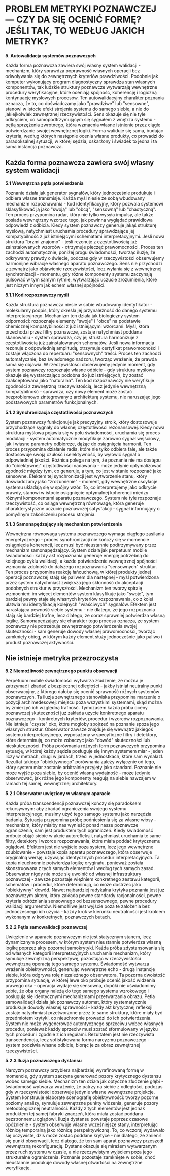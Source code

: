 # PROBLEM METRYKI POZNAWCZEJ — CZY DA SIĘ OCENIĆ FORMĘ? JEŚLI TAK, TO WEDŁUG JAKICH METRYK?

**5. Autowalidacja systemów poznawczych**

Każda forma poznawcza zawiera swój własny system walidacji - mechanizm, który sprawdza poprawność własnych operacji bez odwoływania się do zewnętrznych kryteriów prawdziwości. Podobnie jak komputer wykonujący program diagnostyczny sprawdza stan własnych komponentów, tak ludzkie struktury poznawcze wytwarzają wewnętrzne procedury weryfikacyjne, które oceniają spójność, koherencję i logiczną kontynuację myślowych procesów. Ten autowalidacyjny charakter poznania oznacza, że to, co doświadczamy jako "prawdziwe" lub "sensowne", stanowi w istocie efekt strojenia systemu do samego siebie, a nie do jakiejkolwiek zewnętrznej rzeczywistości. Sens okazuje się nie tyle odkryciem, co samopodtrzymującym się sygnałem z wnętrza systemu - pętlą sprzężenia zwrotnego, która wzmacnia własne istnienie przez ciągłe potwierdzanie swojej wewnętrznej logiki. Forma waliduje się sama, budując kryteria, według których następnie ocenia własne produkty, co prowadzi do paradoksalnej sytuacji, w której sędzia, oskarżony i świadek to jedna i ta sama instancja poznawcza.

## Każda forma poznawcza zawiera swój własny system walidacji

**5.1 Wewnętrzna pętla potwierdzenia**

Poznanie działa jak generator sygnałów, który jednocześnie produkuje i odbiera własne transmisje. Każda myśl niesie ze sobą wbudowany mechanizm rozpoznawania - kod identyfikacyjny, który pozwala systemowi sklasyfikować ją jako "swoją" lub "obcą", "sensowną" lub "chaotyczną". Ten proces przypomina radar, który nie tylko wysyła impulsy, ale także posiada wewnętrzny wzorzec tego, jak powinna wyglądać prawidłowa odpowiedź z odbicia. Kiedy system poznawczy generuje jakąś strukturę myślową, natychmiast uruchamia procedury sprawdzające jej kompatybilność z już istniejącymi schematami interpretacyjnymi. Jeśli nowa struktura "brzmi znajomo" - jeśli rezonuje z częstotliwością już zainstalowanych wzorców - otrzymuje pieczęć prawomocności. Proces ten zachodzi automatycznie, poniżej progu świadomości, tworząc iluzję, że odkrywamy prawdy o świecie, podczas gdy w rzeczywistości obserwujemy harmonijne wibracje własnego aparatu poznawczego. Sens nie przychodzi z zewnątrz jako objawienie rzeczywistości, lecz wyłania się z wewnętrznej synchronizacji - momentu, gdy różne komponenty systemu zaczynają pulsować w tym samym rytmie, wytwarzając uczucie zrozumienia, które jest niczym innym jak echem własnej spójności.

**5.1.1 Kod rozpoznawczy myśli**

Każda struktura poznawcza niesie w sobie wbudowany identyfikator - molekularny podpis, który określa jej przynależność do danego systemu interpretacyjnego. Mechanizm ten działa jak biologiczny system odporności: rozpoznaje elementy "swoje" i "obce" na podstawie chemicznej kompatybilności z już istniejącymi wzorcami. Myśl, która przechodzi przez filtry poznawcze, zostaje natychmiast poddana skanowaniu - system sprawdza, czy jej struktura harmonizuje z częstotliwością już zainstalowanych schematów. Jeśli nowa informacja rezonuje z odpowiednią amplitudą, otrzymuje certyfikat prawomocności i zostaje włączona do repertuaru "sensownych" treści. Proces ten zachodzi automatycznie, bez świadomego nadzoru, tworząc wrażenie, że prawda sama się objawia. W rzeczywistości obserwujemy jedynie moment, gdy system poznawczy rozpoznaje własne odbicie - gdy struktura myślowa okazuje się wystarczająco podobna do już istniejących, by zostać zaakceptowana jako "naturalna". Ten kod rozpoznawczy nie weryfikuje zgodności z zewnętrzną rzeczywistością, lecz jedynie wewnętrzną kompatybilność - sprawdza, czy nowy element może zostać bezproblemowo zintegrowany z architekturą systemu, nie naruszając jego podstawowych parametrów funkcjonalnych.

**5.1.2 Synchronizacja częstotliwości poznawczych**

System poznawczy funkcjonuje jak precyzyjny stroik, który dostosowuje przychodzące sygnały do własnej częstotliwości rezonansowej. Kiedy nowa struktura myślowa pojawia się w polu świadomości, uruchamia się proces modulacji - system automatycznie modyfikuje zarówno sygnał wejściowy, jak i własne parametry odbiorcze, dążąc do osiągnięcia harmonii. Ten proces przypomina działanie radia, które nie tylko odbiera fale, ale także dostosowuje swoją czułość i selektywność, by wyłowić sygnał o odpowiedniej jakości. Różnica polega na tym, że poznanie nie ma dostępu do "obiektywnej" częstotliwości nadawania - może jedynie optymalizować zgodność między tym, co generuje, a tym, co jest w stanie rozpoznać jako sensowne. Efektem tej synchronizacji jest wytworzenie stanu, który doświadczamy jako "zrozumienie" - moment, gdy wewnętrzne oscylacje systemu układają się w spójny wzór. To, co interpretujemy jako odkrycie prawdy, stanowi w istocie osiągnięcie optymalnej koherencji między różnymi komponentami aparatu poznawczego. System nie tyle rozpoznaje rzeczywistość, co osiąga wewnętrzną równowagę, która generuje charakterystyczne uczucie poznawczej satysfakcji - sygnał informujący o pomyślnym zakończeniu procesu strojenia.

**5.1.3 Samonapędzający się mechanizm potwierdzenia**

Wewnętrzna równowaga systemu poznawczego wymaga ciągłego zasilania energetycznego - proces synchronizacji nie kończy się w momencie osiągnięcia koherencji, lecz musi być nieustannie podtrzymywany przez mechanizm samonapędzający. System działa jak perpetuum mobile świadomości: każdy akt rozpoznania generuje energię potrzebną do kolejnego cyklu walidacji, a każde potwierdzenie wewnętrznej spójności wzmacnia zdolność do dalszego rozpoznawania "sensownych" struktur. Ten proces przypomina reakcję łańcuchową, w której produkty jednej operacji poznawczej stają się paliwem dla następnej - myśl potwierdzona przez system natychmiast zwiększa jego skłonność do akceptacji podobnych struktur w przyszłości. Mechanizm ten tworzy spiralę wzmocnień: im więcej elementów system klasyfikuje jako "swoje", tym bardziej pewny staje się własnych kryteriów rozpoznawania, co z kolei ułatwia mu identyfikację kolejnych "właściwych" sygnałów. Efektem jest narastająca pewność siebie systemu - nie dlatego, że jego rozpoznania stają się bardziej trafne, lecz dlatego, że coraz sprawniej potwierdza własną logikę. Samonapędzający się charakter tego procesu oznacza, że system poznawczy nie potrzebuje zewnętrznego potwierdzenia swojej skuteczności - sam generuje dowody własnej prawomocności, tworząc zamknięty obieg, w którym każdy element służy jednocześnie jako paliwο i produkt poznawczej aktywności.

## Nie istnieje metryka przezroczysta

**5.2 Niemożliwość zewnętrznego punktu obserwacji**

Perpetuum mobile świadomości wytwarza złudzenie, że można je zatrzymać i zbadać z bezpiecznej odległości - jakby istniał neutralny punkt obserwacyjny, z którego dałoby się ocenić sprawność różnych systemów poznawczych. Ta iluzja zewnętrznego stanowiska przypomina marzenie o pozycji archimedesowej: miejscu poza wszystkimi systemami, skąd można by zmierzyć ich względną trafność. Tymczasem każda próba oceny poznawczej skuteczności już zakłada użycie konkretnego aparatu poznawczego - konkretnych kryteriów, procedur i wzorców rozpoznawania. Nie istnieje "czyste" oko, które mogłoby spojrzeć na poznanie spoza jego własnych struktur. Obserwator zawsze znajduje się wewnątrz jakiegoś systemu interpretacyjnego, wyposażony w specyficzne filtry i detektory, które determinują, co może zobaczyć jako "dowód" skuteczności lub nieskuteczności. Próba porównania różnych form poznawczych przypomina sytuację, w której każdy sędzia posługuje się innym systemem miar - jeden liczy w metrach, drugi w jardach, trzeci w jednostkach, które sam wynalazł. Rezultat takiego "obiektywnego" porównania zależy wyłącznie od tego, który system miar zostanie arbitralnie przyjęty jako standard. Poznanie nie może wyjść poza siebie, by ocenić własną wydajność - może jedynie obserwować, jak różne jego komponenty reagują na siebie nawzajem w ramach tej samej, wewnętrznej architektury.

**5.2.1 Obserwator uwięziony w własnym aparacie**

Każda próba transcendencji poznawczej kończy się paradoksem rekursywnym: aby zbadać ograniczenia swojego systemu interpretacyjnego, musimy użyć tego samego systemu jako narzędzia badania. Sytuacja przypomina próbę podniesienia się za własne włosy - mechanizm, który miałby nas wynieść ponad nasze poznawcze ograniczenia, sam jest produktem tych ograniczeń. Kiedy świadomość próbuje objąć siebie w akcie autorefleksji, natychmiast uruchamia te same filtry, detektory i wzorce rozpoznawania, które miała poddać krytycznemu oglądowi. Efektem jest nie wyjście poza system, lecz jego wewnętrzne zdublowanie - powstaje kopia aparatu poznawczego, która obserwuje oryginalną wersję, używając identycznych procedur interpretacyjnych. Ta kopia nieuchronnie potwierdza logikę oryginału, ponieważ została skonstruowana z tych samych elementów i według tych samych zasad. Obserwator nigdy nie może się uwolnić od własnej infrastruktury poznawczej - zawsze pozostaje więźniem konkretnego zestawu kategorii, schematów i procedur, które determinują, co może dostrzec jako "obiektywny" dowód. Nawet najbardziej radykalna krytyka poznania jest już poznawczym aktem, który zakłada pewne standardy racjonalności, pewne kryteria odróżniania sensownego od bezsensownego, pewne procedury walidacji argumentów. Niemożliwe jest wyjście poza te założenia bez jednoczesnego ich użycia - każdy krok w kierunku neutralności jest krokiem wykonanym w konkretnych, poznawczych butach.

**5.2.2 Pętla samowalidacji poznawczej**

Uwięzienie w aparacie poznawczym nie jest statycznym stanem, lecz dynamicznym procesem, w którym system nieustannie potwierdza własną logikę poprzez akty pozornej samokrytyki. Każda próba zdystansowania się od własnych kategorii interpretacyjnych uruchamia mechanizm, który symuluje zewnętrzną perspektywę, pozostając w rzeczywistości wewnętrzną operacją tego samego systemu. Świadomość wytwarza wrażenie obiektywności, generując wewnętrzne echo - drugą instancję siebie, która odgrywa rolę niezależnego obserwatora. Ta pozorna dwoistość przypomina sytuację, w której lewe oko próbuje ocenić jakość widzenia prawego oka - operacja wydaje się sensowna, dopóki nie uświadomimy sobie, że oba organy należą do tego samego systemu wzrokowego i posługują się identycznymi mechanizmami przetwarzania obrazu. Pętla samowalidacji działa jak poznawczy automat, który systematycznie produkuje dowody własnej sprawności - każdy akt krytycznej refleksji zostaje natychmiast przetworzone przez te same struktury, które miały być przedmiotem krytyki, co nieuchronnie prowadzi do ich potwierdzenia. System nie może wygenerować autentycznego sprzeciwu wobec własnych procedur, ponieważ każdy sprzeciw musi zostać sformułowany w języku tych procedur i zgodnie z ich regułami. Rezultatem jest nie rzeczywista transcendencja, lecz sofistykowana forma narcyzmu poznawczego - system podziwia własne odbicie, biorąc je za obraz zewnętrznej rzeczywistości.

**5.2.3 Iluzja poznawczego dystansu**

Narcyzm poznawczy przybiera najbardziej wyrafinowaną formę w momencie, gdy system zaczyna generować pozory krytycznego dystansu wobec samego siebie. Mechanizm ten działa jak optyczne złudzenie głębi - świadomość wytwarza wrażenie, że patrzy na siebie z odległości, podczas gdy w rzeczywistości obserwuje jedynie własne wewnętrzne projekcje. System konstruuje elaborate scenografię obiektywności: tworzy pozorne poziomy analizy, symuluje zewnętrzne punkty widzenia, generuje pozory metodologicznej neutralności. Każdy z tych elementów jest jednak produktem tej samej fabryki znaczeń, która miała zostać poddana bezstronnemu oglądowi. Iluzja dystansu powstaje poprzez czasowe opóźnienie - system obserwuje własne wcześniejsze stany, interpretując różnicę temporalną jako różnicę perspektywiczną. To, co wczoraj wydawało się oczywiste, dziś może zostać poddane krytyce - nie dlatego, że zmienił się punkt obserwacji, lecz dlatego, że ten sam aparat poznawczy przeszedł wewnętrzną rekonfigurację. Dystans okazuje się mirażem wytwarzanym przez ruch systemu w czasie, a nie rzeczywistym wyjściem poza jego strukturalne ograniczenia. Poznanie pozostaje zamknięte w sobie, choć nieustannie produkuje dowody własnej otwartości na zewnętrzne weryfikacje.
